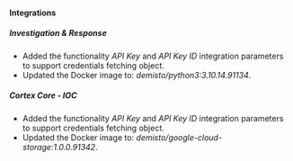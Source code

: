 
#### Integrations

##### Investigation & Response

- Added the functionality *API Key* and *API Key ID* integration parameters to support credentials fetching object.
- Updated the Docker image to: *demisto/python3:3.10.14.91134*.

##### Cortex Core - IOC

- Added the functionality *API Key* and *API Key ID* integration parameters to support credentials fetching object.
- Updated the Docker image to: *demisto/google-cloud-storage:1.0.0.91342*.